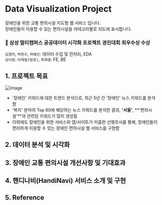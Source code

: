 # Data Visualization Project
장애인을 위한 교통 편의시설 지도형 웹 서비스 입니다. <br>
장애인들이 이용할 수 있는 편의시설을 카테고리별로 지도에 표시합니다.

### 🥇 삼성 멀티캠퍼스 공공데이터 시각화 프로젝트 경진대회 최우수상 수상

`김경미`, `박현수`, `박혜인`: 데이터 수집 및 전처리, EDA <br>
`성낙원`. `이재필(팀장)`, `최재영`: FE, BE

## 1. 프로젝트 목표

![image](https://github.com/Hyeeein/HandiNavi/assets/81239567/76639736-5d63-4445-bf89-33b58f8bba64)

- '장애인' 키워드에 대한 트렌드 분석으로, 최근 5년 간 '장애인' 뉴스 키워드를 분석함
- '복지' 분야의 Top 60에 해당하는 뉴스 키워드를 분석한 결과, **'서울'**, **'편의시설'**과 관련된 키워드가 많이 생성됨
- 이외에도 장애인을 위한 서비스와 앱/사이트가 미흡한 선행조사를 통해, 장애인들이 편리하게 이용할 수 있는 장애인 편의시설 웹 서비스를 구현함

## 2. 데이터 분석 및 시각화

## 3. 장애인 교통 편의시설 개선사항 및 기대효과

## 4. 핸디나비(HandiNavi) 서비스 소개 및 구현

## 5. Reference
